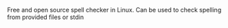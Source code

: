 Free and open source spell checker in Linux. Can be used to check spelling from provided files or stdin